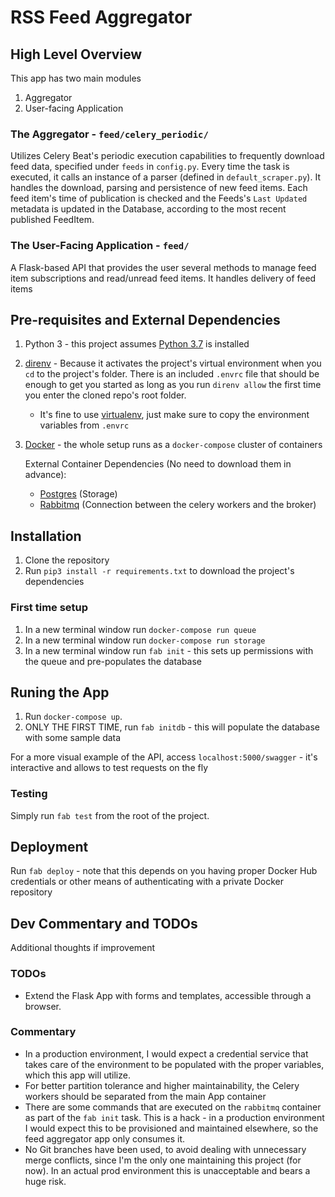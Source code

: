 # RSS Feed Aggregator

## High Level Overview
This app has two main modules

1. Aggregator
2. User-facing Application

### The Aggregator - `feed/celery_periodic/`
Utilizes Celery Beat's periodic execution capabilities to frequently download feed data, specified under `feeds` in `config.py`.
Every time the task is executed, it calls an instance of a parser (defined in `default_scraper.py`).
It handles the download, parsing and persistence of new feed items.
Each feed item's time of publication is checked and the Feeds's `Last Updated` metadata is updated in the Database, according to the most recent published FeedItem.

### The User-Facing Application - `feed/`
A Flask-based API that provides the user several methods to manage feed item subscriptions and read/unread feed items.
It handles delivery of feed items 

## Pre-requisites and External Dependencies
 1. Python 3 - this project assumes [Python 3.7](https://www.python.org/downloads/) is installed
 2. [direnv](https://direnv.net/) - Because it activates the project's virtual environment when you `cd` to the project's folder. There is an included `.envrc` file that should be enough to get you started as long as you run `direnv allow` the first time you enter the cloned repo's root folder.
    * It's fine to use [virtualenv](https://virtualenv.pypa.io/en/latest/), just make sure to copy the environment variables from `.envrc`
 3. [Docker](https://docs.docker.com/get-docker/) - the whole setup runs as a `docker-compose` cluster of containers

    External Container Dependencies (No need to download them in advance):
    * [Postgres](https://hub.docker.com/_/postgres) (Storage)
    * [Rabbitmq](https://hub.docker.com/_/rabbitmq) (Connection between the celery workers and the broker)

## Installation
 1. Clone the repository
 2. Run `pip3 install -r requirements.txt` to download the project's dependencies

### First time setup
 1. In a new terminal window run `docker-compose run queue`
 2. In a new terminal window run `docker-compose run storage`
 3. In a new terminal window run `fab init` - this sets up permissions with the queue and pre-populates the database

## Runing the App
 1. Run `docker-compose up`.
 2. ONLY THE FIRST TIME, run `fab initdb` - this will populate the database with some sample data

For a more visual example of the API, access `localhost:5000/swagger` - it's interactive and allows to test requests on the fly

### Testing

Simply run `fab test` from the root of the project.

## Deployment
Run `fab deploy` - note that this depends on you having proper Docker Hub credentials or other means of authenticating with a private Docker repository

## Dev Commentary and TODOs
Additional thoughts if improvement
### TODOs
 * Extend the Flask App with forms and templates, accessible through a browser.

### Commentary
 * In a production environment, I would expect a credential service that takes care of the environment to be populated with the proper variables, which this app will utilize.
 * For better partition tolerance and higher maintainability, the Celery workers should be separated from the main App container
 * There are some commands that are executed on the `rabbitmq` container as part of the `fab init` task. This is a hack - in a production environment I would expect this to be provisioned and maintained elsewhere, so the feed aggregator app only consumes it.
 * No Git branches have been used, to avoid dealing with unnecessary merge conflicts, since I'm the only one maintaining this project (for now). In an actual prod environment this is unacceptable and bears a huge risk.